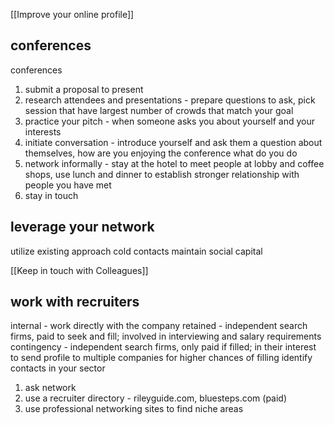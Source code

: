 [[Improve your online profile]]
## conferences
conferences
1. submit a proposal to present
2. research attendees and presentations - prepare questions to ask, pick session that have largest number of crowds that match your goal
3. practice your pitch - when someone asks you about yourself and your interests
4. initiate conversation - introduce yourself and ask them a question about themselves, how are you enjoying the conference what do you do
5. network informally - stay at the hotel to meet people at lobby and coffee shops, use lunch and dinner to establish stronger relationship with people you have met
6. stay in touch

## leverage your network
utilize existing
approach cold contacts
maintain social capital

[[Keep in touch with Colleagues]]

## work with recruiters
internal - work directly with the company
retained - independent search firms, paid to seek and fill; involved in interviewing and salary requirements
contingency - independent search firms, only paid if filled; in their interest to send profile to multiple companies for higher chances of filling
identify contacts in your sector
1. ask network
2. use a recruiter directory - rileyguide.com, bluesteps.com (paid)
3. use professional networking sites to find niche areas